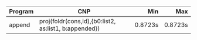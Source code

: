 Program | CNP | Min | Max
--- | --- | ---: | ---:
append | proj(foldr(cons,id),{b0:list2, as:list1, b:appended}) | 0.8723s | 0.8723s
